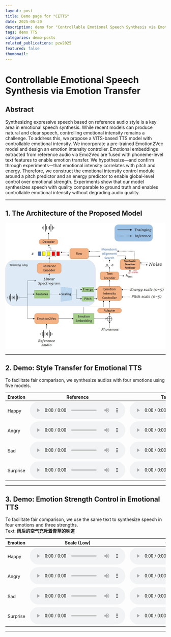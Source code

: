 ```yaml
---
layout: post
title: Demo page for "CETTS"
date: 2025-05-20
description: demo for "Controllable Emotional Speech Synthesis via Emotion Transfer"
tags: demo TTS
categories: demo-posts
related_publications: pzw2025
featured: false
thumbnail:
---
```


# Controllable Emotional Speech Synthesis via Emotion Transfer

## Abstract

Synthesizing expressive speech based on reference audio style is a key area in emotional speech synthesis. While recent models can produce natural and clear speech, controlling emotional intensity remains a challenge. To address this, we propose a VITS-based TTS model with controllable emotional intensity. We incorporate a pre-trained Emotion2Vec model and design an emotion intensity controller. Emotional embeddings extracted from reference audio via Emo2Vec are fused with phoneme-level text features to enable emotion transfer. We hypothesize—and confirm through experiments—that emotional intensity correlates with pitch and energy. Therefore, we construct the emotional intensity control module around a pitch predictor and an energy predictor to enable global-level control over emotional strength. Experiments show that our model synthesizes speech with quality comparable to ground truth and enables controllable emotional intensity without degrading audio quality.

---

## 1. The Architecture of the Proposed Model

![arch](/assets/CETTS/Model.jpg)

---

## 2. Demo: Style Transfer for Emotional TTS

To facilitate fair comparison, we synthesize audios with four emotions using five models.

| Emotion | Reference | Target Speaker | CME-TTS | ME-TTS | wav2vec2+VITS | Ours w/o Intensity Controller | Ours |
|--------|-----------|----------------|---------|--------|----------------|------------------------------|------|
| Happy | <audio controls src="/assets/CETTS/demo1/ref/01010501.wav"></audio> | <audio controls src="/assets/CETTS/demo1/spk/02071000.wav"></audio> | <audio controls src="/assets/CETTS/demo1/CME-TTS/happy_s2.wav"></audio> | <audio controls src="/assets/CETTS/demo1/ME-TTS/Happy.wav"></audio> | <audio controls src="/assets/CETTS/demo1/wav2vec+vits/2.wav"></audio> | <audio controls src="/assets/CETTS/demo1/emo2vec+vits/2.wav"></audio> | <audio controls src="/assets/CETTS/demo1/ours/2.wav"></audio> |
| Angry | <audio controls src="/assets/CETTS/demo1/ref/02020500.wav"></audio> | <audio controls src="/assets/CETTS/demo1/spk/01071000.wav"></audio> | <audio controls src="/assets/CETTS/demo1/CME-TTS/angry_s1.wav"></audio> | <audio controls src="/assets/CETTS/demo1/ME-TTS/Angry.wav"></audio> | <audio controls src="/assets/CETTS/demo1/wav2vec+vits/1.wav"></audio> | <audio controls src="/assets/CETTS/demo1/emo2vec+vits/1.wav"></audio> | <audio controls src="/assets/CETTS/demo1/ours/1.wav"></audio> |
| Sad | <audio controls src="/assets/CETTS/demo1/ref/03030500.wav"></audio> | <audio controls src="/assets/CETTS/demo1/spk/04071000.wav"></audio> | <audio controls src="/assets/CETTS/demo1/CME-TTS/sad_s4.wav"></audio> | <audio controls src="/assets/CETTS/demo1/ME-TTS/Sad.wav"></audio> | <audio controls src="/assets/CETTS/demo1/wav2vec+vits/4.wav"></audio> | <audio controls src="/assets/CETTS/demo1/emo2vec+vits/4.wav"></audio> | <audio controls src="/assets/CETTS/demo1/ours/4.wav"></audio> |
| Surprise | <audio controls src="/assets/CETTS/demo1/ref/04060500.wav"></audio> | <audio controls src="/assets/CETTS/demo1/spk/03071000.wav"></audio> | <audio controls src="/assets/CETTS/demo1/CME-TTS/surprise_s3.wav"></audio> | <audio controls src="/assets/CETTS/demo1/ME-TTS/Surprise.wav"></audio> | <audio controls src="/assets/CETTS/demo1/wav2vec+vits/3.wav"></audio> | <audio controls src="/assets/CETTS/demo1/emo2vec+vits/3.wav"></audio> | <audio controls src="/assets/CETTS/demo1/ours/3.wav"></audio> |

---

## 3. Demo: Emotion Strength Control in Emotional TTS

To facilitate fair comparison, we use the same text to synthesize speech in four emotions and three strengths.  
Text: **雨后的空气充斥着青草的味道**

| Emotion | Scale (Low) | Ours (Low) | Scale (Medium) | Ours (Medium) | Scale (Strong) | Ours (Strong) |
|--------|--------------|-------------|------------------|------------------|-------------------|-------------------|
| Happy | <audio controls src="/assets/CETTS/demo2/wav2vec_intensity_demo/happy/0.5.wav"></audio> | <audio controls src="/assets/CETTS/demo2/final_intensity_demo/happy/0.1/bert_vits_2.wav"></audio> | <audio controls src="/assets/CETTS/demo2/wav2vec_intensity_demo/happy/1.wav"></audio> | <audio controls src="/assets/CETTS/demo2/final_intensity_demo/happy/1.0/bert_vits_2.wav"></audio> | <audio controls src="/assets/CETTS/demo2/wav2vec_intensity_demo/happy/1.5.wav"></audio> | <audio controls src="/assets/CETTS/demo2/final_intensity_demo/happy/3.0/bert_vits_2.wav"></audio> |
| Angry | <audio controls src="/assets/CETTS/demo2/wav2vec_intensity_demo/angry/0.5.wav"></audio> | <audio controls src="/assets/CETTS/demo2/final_intensity_demo/angry/0.1/bert_vits_2.wav"></audio> | <audio controls src="/assets/CETTS/demo2/wav2vec_intensity_demo/angry/1.wav"></audio> | <audio controls src="/assets/CETTS/demo2/final_intensity_demo/angry/1.0/bert_vits_2.wav"></audio> | <audio controls src="/assets/CETTS/demo2/wav2vec_intensity_demo/angry/1.5.wav"></audio> | <audio controls src="/assets/CETTS/demo2/final_intensity_demo/angry/2.0/bert_vits_2.wav"></audio> |
| Sad | <audio controls src="/assets/CETTS/demo2/wav2vec_intensity_demo/sad/0.5.wav"></audio> | <audio controls src="/assets/CETTS/demo2/final_intensity_demo/sad/0.1/bert_vits_2.wav"></audio> | <audio controls src="/assets/CETTS/demo2/wav2vec_intensity_demo/sad/1.wav"></audio> | <audio controls src="/assets/CETTS/demo2/final_intensity_demo/sad/1.0/bert_vits_2.wav"></audio> | <audio controls src="/assets/CETTS/demo2/wav2vec_intensity_demo/sad/1.5.wav"></audio> | <audio controls src="/assets/CETTS/demo2/final_intensity_demo/sad/3.0/bert_vits_2.wav"></audio> |
| Surprise | <audio controls src="/assets/CETTS/demo2/wav2vec_intensity_demo/surprise/0.5.wav"></audio> | <audio controls src="/assets/CETTS/demo2/final_intensity_demo/surprise/0.1/bert_vits_2.wav"></audio> | <audio controls src="/assets/CETTS/demo2/wav2vec_intensity_demo/surprise/1.wav"></audio> | <audio controls src="/assets/CETTS/demo2/final_intensity_demo/surprise/1.0/bert_vits_2.wav"></audio> | <audio controls src="/assets/CETTS/demo2/wav2vec_intensity_demo/surprise/1.5.wav"></audio> | <audio controls src="/assets/CETTS/demo2/final_intensity_demo/surprise/3.0/bert_vits_2.wav"></audio> |

---

